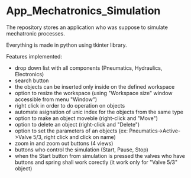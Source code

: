 # App_Mechatronics_Simulation

The repository stores an application who was suppose to simulate mechatronic processes.

Everything is made in python using tkinter library.

Features implemented:
- drop down list with all components (Pneumatics, Hydraulics, Electronics)
- search button
- the objects can be inserted only inside on the defined workspace
- option to resize the workspace (using "Workspace size" window accessible from menu "Window")
- right click in order to do operation on objects
- automate asignation of unic index for the objects from the same type
- option to make an object moveble (right-click and "Move")
- option to delete an object (right-click and "Delete")
- option to set the parameters of an objects (ex: Pneumatics->Active->Valve 5/3, right click and click on name)
- zoom in and zoom out buttons (4 views)
- buttons who control the simulation (Start, Pause, Stop)
- when the Start button from simulation is pressed the valves who have buttons and spring shall work corectly (it work only for "Valve 5/3" object)
